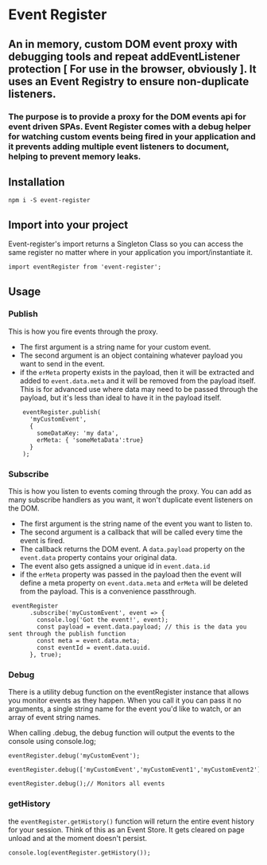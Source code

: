 # Event Register
## An in memory, custom DOM event proxy with debugging tools and repeat addEventListener protection [ For use in the browser, obviously ]. It uses an Event Registry to ensure non-duplicate listeners.
### The purpose is to provide a proxy for the DOM events api for event driven SPAs. Event Register comes with a debug helper for watching custom events being fired in your application and it prevents adding multiple event listeners to document, helping to prevent memory leaks.

## Installation
```
npm i -S event-register
```

## Import into your project
Event-register's import returns a Singleton Class so you can access the same register no matter where in your application you import/instantiate it.
``` 
import eventRegister from 'event-register';

```

## Usage

### Publish
This is how you fire events through the proxy. 
* The first argument is a string name for your custom event. 
* The second argument is an object containing whatever payload you want to send in the event.
* if the `erMeta` property exists in the payload, then it will be extracted and added to `event.data.meta` and it will be removed from the payload itself. This is for advanced use where data may need to be passed through the payload, but it's less than ideal to have it in the payload itself.
```
    eventRegister.publish(
      'myCustomEvent', 
      { 
        someDataKey: 'my data',
        erMeta: { 'someMetaData':true} 
      }
    );
```

### Subscribe
This is how you listen to events coming through the proxy. You can add as many subscribe handlers as you want, it won't duplicate event listeners on the DOM.

* The first argument is the string name of the event you want to listen to.
* The second argument is a callback that will be called every time the event is fired.
* The callback returns the DOM event. A `data.payload` property on the `event.data` property contains your original data.
* The event also gets assigned a unique id in `event.data.id`
* if the `erMeta` property was passed in the payload then the event will define a meta property on `event.data.meta` and `erMeta` will be deleted from the payload. This is a convenience passthrough.

```
 eventRegister
      .subscribe('myCustomEvent', event => {
        console.log('Got the event!', event);
        const payload = event.data.payload; // this is the data you  sent through the publish function
        const meta = event.data.meta;
        const eventId = event.data.uuid.
      }, true);
```

### Debug
There is a utility debug function on the eventRegister instance that allows you monitor events as they happen.
When you call it you can pass it no arguments, a single string name for the event you'd like to watch, or an array of event string names.

When calling .debug, the debug function will output the events to the console using console.log;

```
eventRegister.debug('myCustomEvent');

eventRegister.debug(['myCustomEvent','myCustomEvent1','myCustomEvent2']);

eventRegister.debug();// Monitors all events
```

### getHistory
the `eventRegister.getHistory()` function will return the entire event history for your session. Think of this as an Event Store. It gets cleared on page unload and at the moment doesn't persist.

```
console.log(eventRegister.getHistory());

```

